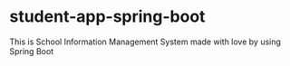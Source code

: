 # student-app-spring-boot
This is School Information Management System made with love by using Spring Boot
